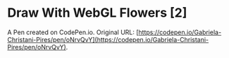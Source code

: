 # Draw With WebGL Flowers [2]

A Pen created on CodePen.io. Original URL: [https://codepen.io/Gabriela-Christani-Pires/pen/oNrvQvY](https://codepen.io/Gabriela-Christani-Pires/pen/oNrvQvY).

